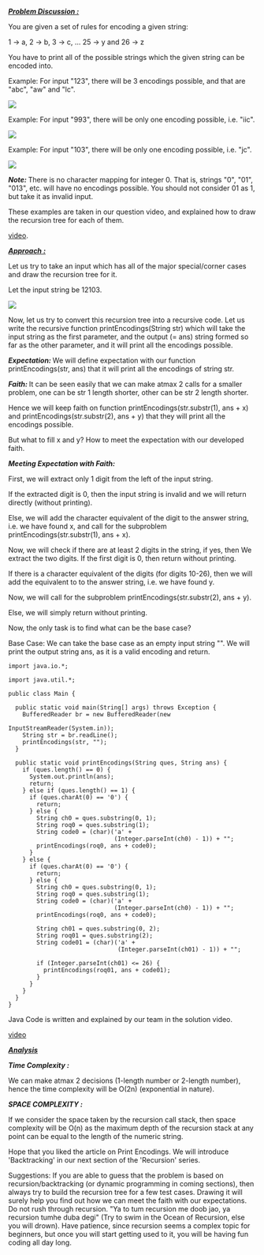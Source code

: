 <i style="text-decoration:underline"><b>Problem Discussion :</b></i>

You are given a set of rules for encoding a given string:

1 -> a, 2 -> b, 3 -> c, ... 25 -> y and 26 -> z

You have to print all of the possible strings which the given string can be encoded into.

Example: For input "123", there will be 3 encodings possible, and that are "abc", "aw" and "lc".

<img src="https://pepvids.sgp1.cdn.digitaloceanspaces.com/articles/print_encodings/print_encodings_1.png">

Example: For input "993", there will be only one encoding possible, i.e. "iic".

<img src="https://pepvids.sgp1.cdn.digitaloceanspaces.com/articles/print_encodings/print_encodings_2.png">

Example: For input "103", there will be only one encoding possible, i.e. "jc".

<img src="https://pepvids.sgp1.cdn.digitaloceanspaces.com/articles/print_encodings/print_encodings_3.png">

<i><b>Note: </b></i>There is no character mapping for integer 0. That is, strings "0", "01", "013", etc. will have no encodings possible. You should not consider 01 as 1, but take it as invalid input.

These examples are taken in our question video, and explained how to draw the recursion tree for each of them.

[video](https://youtu.be/jUo0Qis4FKU).

<i style="text-decoration:underline"><b>Approach :</b></i>

Let us try to take an input which has all of the major special/corner cases and draw the recursion tree for it. 

Let the input string be 12103.

<img src="https://pepvids.sgp1.cdn.digitaloceanspaces.com/articles/print_encodings/print_encodings_4.png">

Now, let us try to convert this recursion tree into a recursive code. Let us write the recursive function printEncodings(String str) which will take the input string as the first parameter, and the output (= ans) string formed so far as the other parameter, and it will print all the encodings possible.

<i><b>Expectation: </b></i>We will define expectation with our function printEncodings(str, ans) that it will print all the encodings of string str.

<i><b>Faith: </b></i>It can be seen easily that we can make atmax 2 calls for a smaller problem, one can be str 1 length shorter, other can be str 2 length shorter.

Hence we will keep faith on function printEncodings(str.substr(1), ans + x) and printEncodings(str.substr(2), ans + y) that they will print all the encodings possible.

But what to fill x and y? How to meet the expectation with our developed faith.

<i><b>Meeting Expectation with Faith:</b></i>

First, we will extract only 1 digit from the left of the input string.

If the extracted digit is 0, then the input string is invalid and we will return directly (without printing).

Else, we will add the character equivalent of the digit to the answer string, i.e. we have found x, and call for the subproblem printEncodings(str.substr(1), ans + x).

Now, we will check if there are at least 2 digits in the string, if yes, then
We extract the two digits. If the first digit is 0, then return without printing.

If there is a character equivalent of the digits (for digits 10-26), then we will add the equivalent to to the answer string, i.e. we have found y. 

Now, we will call for the subproblem printEncodings(str.substr(2), ans + y).

Else, we will simply return without printing.

Now, the only task is to find what can be the base case?

Base Case: We can take the base case as an empty input string "". We will print the output string ans, as it is a valid encoding and return.

```
import java.io.*;

import java.util.*;

public class Main {

  public static void main(String[] args) throws Exception {
    BufferedReader br = new BufferedReader(new
                                           InputStreamReader(System.in));
    String str = br.readLine();
    printEncodings(str, "");
  }

  public static void printEncodings(String ques, String ans) {
    if (ques.length() == 0) {
      System.out.println(ans);
      return;
    } else if (ques.length() == 1) {
      if (ques.charAt(0) == '0') {
        return;
      } else {
        String ch0 = ques.substring(0, 1);
        String roq0 = ques.substring(1);
        String code0 = (char)('a' +
                              (Integer.parseInt(ch0) - 1)) + "";
        printEncodings(roq0, ans + code0);
      }
    } else {
      if (ques.charAt(0) == '0') {
        return;
      } else {
        String ch0 = ques.substring(0, 1);
        String roq0 = ques.substring(1);
        String code0 = (char)('a' +
                              (Integer.parseInt(ch0) - 1)) + "";
        printEncodings(roq0, ans + code0);

        String ch01 = ques.substring(0, 2);
        String roq01 = ques.substring(2);
        String code01 = (char)('a' +
                               (Integer.parseInt(ch01) - 1)) + "";

        if (Integer.parseInt(ch01) <= 26) {
          printEncodings(roq01, ans + code01);
        }
      }
    }
  }
}
```

Java Code is written and explained by our team in the solution video.

[video](https://youtu.be/2ClSccwnq1Y)

<i style="text-decoration:underline"><b>Analysis</b></i>

<i><b>Time Complexity :</b></i>

We can make atmax 2 decisions (1-length number or 2-length number), hence the time complexity will be O(2n) (exponential in nature).

<i><b>SPACE COMPLEXITY :</b></i>

If we consider the space taken by the recursion call stack, then space complexity will be O(n) as the maximum depth of the recursion stack at any point can be equal to the length of the numeric string.

Hope that you liked the article on Print Encodings. We will introduce 'Backtracking' in our next section of the 'Recursion' series.

Suggestions:
If you are able to guess that the problem is based on recursion/backtracking (or dynamic programming in coming sections), then always try to build the recursion tree for a few test cases. Drawing it will surely help you find out how we can meet the faith with our expectations.
Do not rush through recursion. "Ya to tum recursion me doob jao, ya recursion tumhe duba degi" (Try to swim in the Ocean of Recursion, else you will drown). Have patience, since recursion seems a complex topic for beginners, but once you will start getting used to it, you will be having fun coding all day long.

